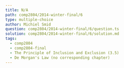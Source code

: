 ```yaml
---
title: N/A
path: comp2804/2014-winter-final/6
type: multiple-choice
author: Michiel Smid
question: comp2804/2014-winter-final/6/question.ts
solution: comp2804/2014-winter-final/6/solution.md
tags:
  - comp2804
  - comp2804-final
  - The Principle of Inclusion and Exclusion (3.5)
  - De Morgan's Law (no corresponding chapter)
---
```

